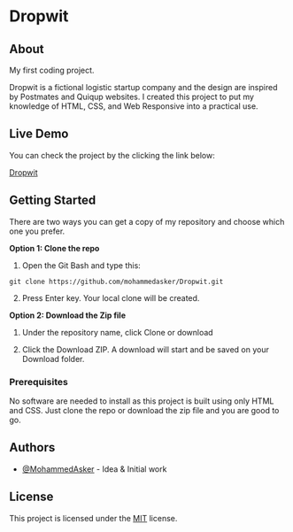 # Dropwit

## About

My first coding project.

Dropwit is a fictional logistic startup company and the design are inspired by Postmates and Quiqup websites. I created this project to put my knowledge of HTML, CSS, and Web Responsive into a practical use.

## Live Demo

You can check the project by the clicking the link below:

[Dropwit](https://mohammedasker.github.io/Dropwit/)

## Getting Started

There are two ways you can get a copy of my repository and choose which one you prefer.

**Option 1: Clone the repo**

1. Open the Git Bash and type this:

```
git clone https://github.com/mohammedasker/Dropwit.git
```

2. Press Enter key. Your local clone will be created.

**Option 2: Download the Zip file**

1. Under the repository name, click Clone or download

2. Click the Download ZIP. A download will start and be saved on your Download folder.

### Prerequisites

No software are needed to install as this project is built using only HTML and CSS. Just clone the repo or download the zip file and you are good to go.

## Authors

- [@MohammedAsker](https://github.com/mohammedasker) - Idea & Initial work

## License

This project is licensed under the [MIT](https://github.com/mohammedasker/Dropwit/blob/master/LICENSE) license.
